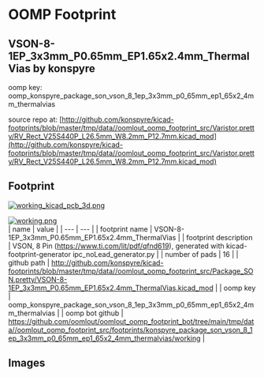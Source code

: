 # OOMP Footprint  
## VSON-8-1EP_3x3mm_P0.65mm_EP1.65x2.4mm_ThermalVias  by konspyre  
  
oomp key: oomp_konspyre_package_son_vson_8_1ep_3x3mm_p0_65mm_ep1_65x2_4mm_thermalvias  
  
source repo at: [http://github.com/konspyre/kicad-footprints/blob/master/tmp/data//oomlout_oomp_footprint_src/Varistor.pretty/RV_Rect_V25S440P_L26.5mm_W8.2mm_P12.7mm.kicad_mod](http://github.com/konspyre/kicad-footprints/blob/master/tmp/data//oomlout_oomp_footprint_src/Varistor.pretty/RV_Rect_V25S440P_L26.5mm_W8.2mm_P12.7mm.kicad_mod)  
## Footprint  
  
[![working_kicad_pcb_3d.png](working_kicad_pcb_3d_600.png)](working_kicad_pcb_3d.png)  
  
[![working.png](working_600.png)](working.png)  
| name | value | 
| --- | --- | 
| footprint name | VSON-8-1EP_3x3mm_P0.65mm_EP1.65x2.4mm_ThermalVias | 
| footprint description | VSON, 8 Pin (https://www.ti.com/lit/pdf/qfnd619), generated with kicad-footprint-generator ipc_noLead_generator.py | 
| number of pads | 16 | 
| github path | http://github.com/konspyre/kicad-footprints/blob/master/tmp/data//oomlout_oomp_footprint_src/Package_SON.pretty/VSON-8-1EP_3x3mm_P0.65mm_EP1.65x2.4mm_ThermalVias.kicad_mod | 
| oomp key | oomp_konspyre_package_son_vson_8_1ep_3x3mm_p0_65mm_ep1_65x2_4mm_thermalvias | 
| oomp bot github | https://github.com/oomlout/oomlout_oomp_footprint_bot/tree/main/tmp/data//oomlout_oomp_footprint_src/footprints/konspyre_package_son_vson_8_1ep_3x3mm_p0_65mm_ep1_65x2_4mm_thermalvias/working | 
## Images  
